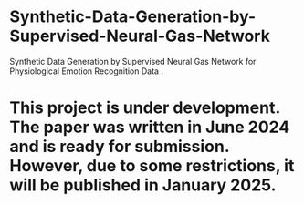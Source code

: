 # Synthetic-Data-Generation-by-Supervised-Neural-Gas-Network
Synthetic Data Generation by Supervised Neural Gas Network for Physiological Emotion Recognition Data .
# This project is under development. The paper was written in June 2024 and is ready for submission. However, due to some restrictions, it will be published in January 2025. 
